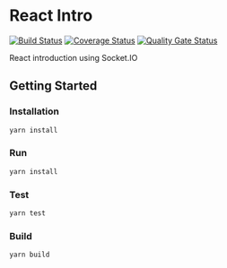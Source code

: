 # React Intro

[![Build Status](https://travis-ci.com/rafiandria23/react-intro.svg?branch=main)](https://travis-ci.com/rafiandria23/react-intro)
[![Coverage Status](https://coveralls.io/repos/github/rafiandria23/react-intro/badge.svg)](https://coveralls.io/github/rafiandria23/react-intro)
[![Quality Gate Status](https://sonarcloud.io/api/project_badges/measure?project=rafiandria23_react-intro&metric=alert_status)](https://sonarcloud.io/summary/new_code?id=rafiandria23_react-intro)

React introduction using Socket.IO

## Getting Started

### Installation

```sh
yarn install
```

### Run

```sh
yarn install
```

### Test

```sh
yarn test
```

### Build

```sh
yarn build
```
